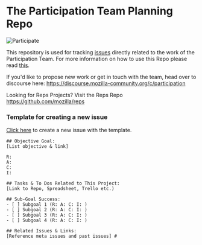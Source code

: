 # The Participation Team Planning Repo

![Participate](https://wiki.mozilla.org/images/d/d0/ParticipationSmall.png)

This repository is used for tracking [issues](https://github.com/mozilla/participation-org/issues) directly related to the work of the Participation Team. For more information on how to use this Repo please read [this](https://discourse.mozilla-community.org/t/coordinating-participation-on-github/6638).

If you'd like to propose new work or get in touch with the team, head over to discourse here: https://discourse.mozilla-community.org/c/participation

Looking for Reps Projects? Visit the Reps Repo https://github.com/mozilla/reps

### Template for creating a new issue

[Click here](https://github.com/mozilla/participation-org/blob/master/ISSUE_TEMPLATE.md) to create a new issue with the template.

```
## Objective Goal: 
[List objective & link]

R:
A:
C:
I:

## Tasks & To Dos Related to This Project: 
[Link to Repo, Spreadsheet, Trello etc.)

## Sub-Goal Success:
- [ ] Subgoal 1 (R: A: C: I: ) 
- [ ] Subgoal 2 (R: A: C: I: ) 
- [ ] Subgoal 3 (R: A: C: I: ) 
- [ ] Subgoal 4 (R: A: C: I: ) 

## Related Issues & Links: 
[Reference meta issues and past issues] #


```
